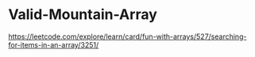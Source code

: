 # Valid-Mountain-Array
https://leetcode.com/explore/learn/card/fun-with-arrays/527/searching-for-items-in-an-array/3251/
